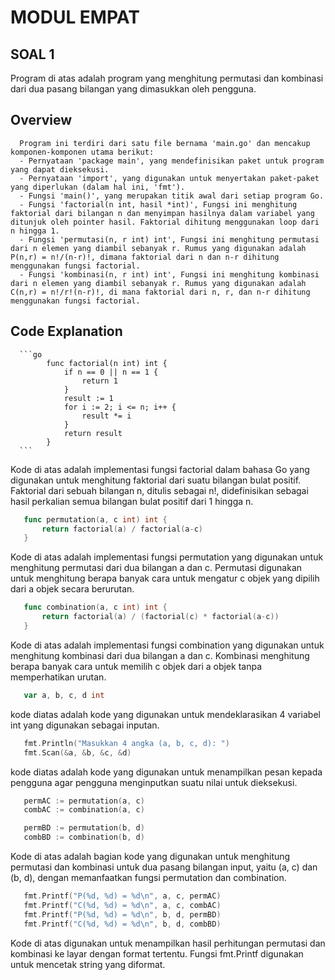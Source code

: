 # MODUL EMPAT
 ## SOAL 1
   Program di atas adalah program yang menghitung permutasi dan kombinasi dari dua pasang bilangan yang dimasukkan oleh pengguna.
   
   ## Overview
      Program ini terdiri dari satu file bernama 'main.go' dan mencakup komponen-komponen utama berikut:
      - Pernyataan 'package main', yang mendefinisikan paket untuk program yang dapat dieksekusi.
      - Pernyataan 'import', yang digunakan untuk menyertakan paket-paket yang diperlukan (dalam hal ini, 'fmt').
      - Fungsi 'main()', yang merupakan titik awal dari setiap program Go.
      - Fungsi 'factorial(n int, hasil *int)', Fungsi ini menghitung faktorial dari bilangan n dan menyimpan hasilnya dalam variabel yang ditunjuk oleh pointer hasil. Faktorial dihitung menggunakan loop dari n hingga 1.
      - Fungsi 'permutasi(n, r int) int', Fungsi ini menghitung permutasi dari n elemen yang diambil sebanyak r. Rumus yang digunakan adalah P(n,r) = n!/(n-r)!, dimana faktorial dari n dan n-r dihitung menggunakan fungsi factorial.
      - Fungsi 'kombinasi(n, r int) int', Fungsi ini menghitung kombinasi dari n elemen yang diambil sebanyak r. Rumus yang digunakan adalah C(n,r) = n!/r!(n-r)!, di mana faktorial dari n, r, dan n-r dihitung menggunakan fungsi factorial.

      
   ## Code Explanation
      ```go
            func factorial(n int) int {
                if n == 0 || n == 1 {
                    return 1
                }
                result := 1
                for i := 2; i <= n; i++ {
                    result *= i
                }
                return result
            }
      ```
   Kode di atas adalah implementasi fungsi factorial dalam bahasa Go yang digunakan untuk menghitung faktorial dari suatu bilangan bulat positif. Faktorial dari sebuah bilangan n, ditulis sebagai n!, didefinisikan sebagai hasil perkalian semua bilangan bulat positif dari 1 hingga n.
   
   ```go
      func permutation(a, c int) int {
          return factorial(a) / factorial(a-c)
      }
   ```
   Kode di atas adalah implementasi fungsi permutation yang digunakan untuk menghitung permutasi dari dua bilangan a dan c. Permutasi digunakan untuk menghitung berapa banyak cara untuk mengatur c objek yang dipilih dari a objek secara berurutan.

   ```go
      func combination(a, c int) int {
          return factorial(a) / (factorial(c) * factorial(a-c))
      }
   ```
   Kode di atas adalah implementasi fungsi combination yang digunakan untuk menghitung kombinasi dari dua bilangan a dan c. Kombinasi menghitung berapa banyak cara untuk memilih c objek dari a objek tanpa memperhatikan urutan.

   ```go
      var a, b, c, d int
   ```
   kode diatas adalah kode yang digunakan untuk mendeklarasikan 4 variabel int yang digunakan sebagai inputan.

   ```go
      fmt.Println("Masukkan 4 angka (a, b, c, d): ")
      fmt.Scan(&a, &b, &c, &d)
   ```
   kode diatas adalah kode yang digunakan untuk menampilkan pesan kepada pengguna agar pengguna menginputkan suatu nilai untuk dieksekusi.

   ```go
      permAC := permutation(a, c)
      combAC := combination(a, c)
  
      permBD := permutation(b, d)
      combBD := combination(b, d)
   ```
   Kode di atas adalah bagian kode yang digunakan untuk menghitung permutasi dan kombinasi untuk dua pasang bilangan input, yaitu (a, c) dan (b, d), dengan memanfaatkan fungsi permutation dan combination.

   ```go
      fmt.Printf("P(%d, %d) = %d\n", a, c, permAC)
      fmt.Printf("C(%d, %d) = %d\n", a, c, combAC)
      fmt.Printf("P(%d, %d) = %d\n", b, d, permBD)
      fmt.Printf("C(%d, %d) = %d\n", b, d, combBD)
   ```
   Kode di atas digunakan untuk menampilkan hasil perhitungan permutasi dan kombinasi ke layar dengan format tertentu. Fungsi fmt.Printf digunakan untuk mencetak string yang diformat.

